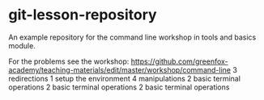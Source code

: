 # git-lesson-repository
An example repository for the command line workshop in tools and basics module.

For the problems see the workshop: https://github.com/greenfox-academy/teaching-materials/edit/master/workshop/command-line
3 redirections
1 setup the environment
4 manipulations
2 basic terminal operations
2 basic terminal operations
2 basic terminal operations
